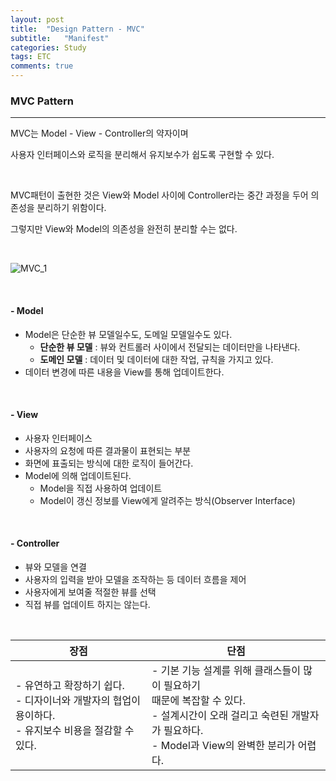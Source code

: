 ```yaml
---
layout: post
title:  "Design Pattern - MVC"
subtitle:   "Manifest"
categories: Study
tags: ETC
comments: true
---
```


### MVC Pattern

---

MVC는 Model - View - Controller의 약자이며 

사용자 인터페이스와 로직을 분리해서 유지보수가 쉽도록 구현할 수 있다.

<br/>

MVC패턴이 출현한 것은 View와 Model 사이에 Controller라는 중간 과정을 두어 의존성을 분리하기 위함이다.

그렇지만 View와 Model의 의존성을 완전히 분리할 수는 없다.

<br/>

![MVC_1](https://hanareum95.github.io/assets/img/study/MVC_1.PNG)

<br/>

#### - Model

- Model은 단순한 뷰 모델일수도, 도메일 모델일수도 있다.
  - **단순한 뷰 모델** : 뷰와 컨트롤러 사이에서 전달되는 데이터만을 나타낸다.
  - **도메인 모델** : 데이터 및 데이터에 대한 작업, 규칙을 가지고 있다.
- 데이터 변경에 따른 내용을 View를 통해 업데이트한다.

<br/>

#### - View

- 사용자 인터페이스
- 사용자의 요청에 따른 결과물이 표현되는 부분
- 화면에 표출되는 방식에 대한 로직이 들어간다.
- Model에 의해 업데이트된다. 
  - Model을 직접 사용하여 업데이트
  - Model이 갱신 정보를 View에게 알려주는 방식(Observer Interface)

<br/>

#### - Controller

- 뷰와 모델을 연결
- 사용자의 입력을 받아 모델을 조작하는 등 데이터 흐름을 제어
- 사용자에게 보여줄 적절한 뷰를 선택
- 직접 뷰를 업데이트 하지는 않는다.

<br/>

| 장점                                       | 단점                                       |
| ---------------------------------------- | ---------------------------------------- |
| - 유연하고 확장하기 쉽다.<br/>- 디자이너와 개발자의 협업이 용이하다.<br/>- 유지보수 비용을 절감할 수 있다. | - 기본 기능 설계를 위해 클래스들이 많이 필요하기<br/> 때문에 복잡할 수 있다.<br/>- 설계시간이 오래 걸리고 숙련된 개발자가 필요하다.<br/>- Model과 View의 완벽한 분리가 어렵다. |

